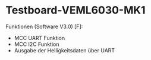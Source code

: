 # Testboard-VEML6030-MK1

 Funktionen (Software V3.0) [F]:
- MCC UART Funktion
- MCC I2C Funktion
- Ausgabe der Helligkeitsdaten über UART
